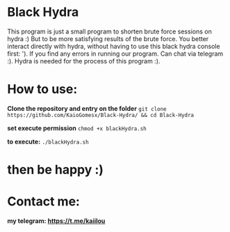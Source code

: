# Black Hydra
This program is just a small program to shorten brute force sessions on hydra :)
But to be more satisfying results of the brute force. You better interact directly with hydra,
without having to use this black hydra console first: ').
If you find any errors in running our program. Can chat via telegram :).
Hydra is needed for the process of this program :).

# How to use:
**Clone the repository and entry on the folder** `git clone https://github.com/KaioGomesx/Black-Hydra/ && cd Black-Hydra`

**set execute permission** `chmod +x blackHydra.sh` 

**to execute:** `./blackHydra.sh`

# then be happy :)

# Contact me:
**my telegram: https://t.me/kaiilou**
